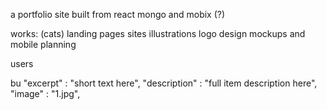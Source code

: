 a portfolio site built from react mongo and mobix (?)

works: (cats)
landing pages
sites
illustrations
logo design
mockups and mobile planning

users



bu
    "excerpt" : "short text here",
    "description" : "full item description here",
    "image" : "1.jpg",

